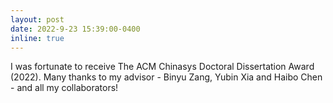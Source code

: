 ```yaml
---
layout: post
date: 2022-9-23 15:39:00-0400
inline: true
---
```


I was fortunate to receive The ACM Chinasys Doctoral Dissertation Award (2022). Many thanks to my advisor - Binyu Zang, Yubin Xia and Haibo Chen - and all my collaborators!
